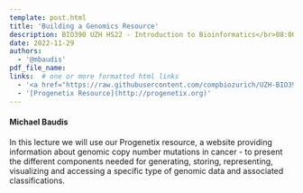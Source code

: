 ```yaml
---
template: post.html
title: 'Building a Genomics Resource'
description: BIO390 UZH HS22 - Introduction to Bioinformatics</br>08:00-09:45 @ UZH Irchel Y03-G-85
date: 2022-11-29
authors:
  - '@mbaudis'
pdf_file_name:
links:  # one or more formatted html links
  - '<a href="https://raw.githubusercontent.com/compbiozurich/UZH-BIO390/master/course-material/2021-11-30___Michael-Baudis__Building-a-Genomics-Resource__UZH-BIO390-HS21-lecture-11.pdf">[2021 lecture slides]</a>'
  - '[Progenetix Resource](http://progenetix.org)'
---
```


#### Michael Baudis

In this lecture we will use our Progenetix resource, a website providing information
about genomic copy number mutations in cancer - to present the different components
needed for generating, storing, representing, visualizing and accessing a specific
type of genomic data and associated classifications.

<!--more-->
